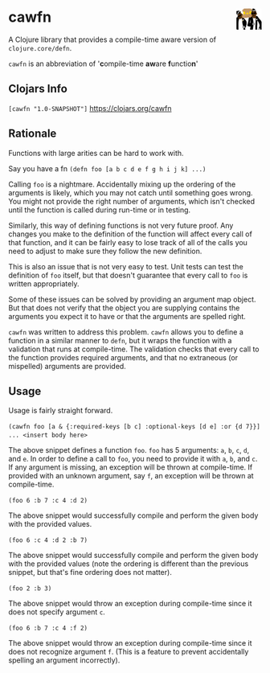 # cawfn <img src="icon.png" alt="drawing" width="50" align="right"/>

A Clojure library that provides a compile-time aware version of `clojure.core/defn`. 

`cawfn` is an abbreviation of '**c**ompile-time **aw**are **f**unctio**n**'

## Clojars Info
`[cawfn "1.0-SNAPSHOT"]`
https://clojars.org/cawfn

## Rationale 

Functions with large arities can be hard to work with. 

Say you have a fn `(defn foo [a b c d e f g h i j k] ...)`

Calling `foo` is a nightmare. Accidentally mixing up the ordering of the arguments is likely, which you may not catch until something goes wrong. You might not provide the right number of arguments, which isn't checked until the function is called during run-time or in testing.

Similarly, this way of defining functions is not very future proof. Any changes you make to the definition of the function will affect every call of that function, and it can be fairly easy to lose track of all of the calls you need to adjust to make sure they follow the new definition.

This is also an issue that is not very easy to test. Unit tests can test the definition of `foo` itself, but that doesn't guarantee that every call to `foo` is written appropriately.

Some of these issues can be solved by providing an argument map object. But that does not verify that the object you are supplying contains the arguments you expect it to have or that the arguments are spelled right.

`cawfn` was written to address this problem. `cawfn` allows you to define a function in a similar manner to `defn`, but it wraps the function with a validation that runs at compile-time. The validation checks that every call to the function provides required arguments, and that no extraneous (or mispelled) arguments are provided. 

## Usage

Usage is fairly straight forward.

`(cawfn foo [a & {:required-keys [b c] :optional-keys [d e] :or {d 7}}] ... <insert body here>`

The above snippet defines a function `foo`. `foo` has 5 arguments: `a`, `b`, `c`, `d`, and `e`. In order to define a call to `foo`, you need to provide it with `a`, `b`, and `c`. If any argument is missing, an exception will be thrown at compile-time. If provided with an unknown argument, say `f`, an exception will be thrown at compile-time. 

`(foo 6 :b 7 :c 4 :d 2)`

The above snippet would successfully compile and perform the given body with the provided values.

`(foo 6 :c 4 :d 2 :b 7)`

The above snippet would successfully compile and perform the given body with the provided values (note the ordering is different than the previous snippet, but that's fine ordering does not matter).

`(foo 2 :b 3)`

The above snippet would throw an exception during compile-time since it does not specify argument `c`.

`(foo 6 :b 7 :c 4 :f 2)`

The above snippet would throw an exception during compile-time since it does not recognize argument `f`. (This is a feature to prevent accidentally spelling an argument incorrectly).
